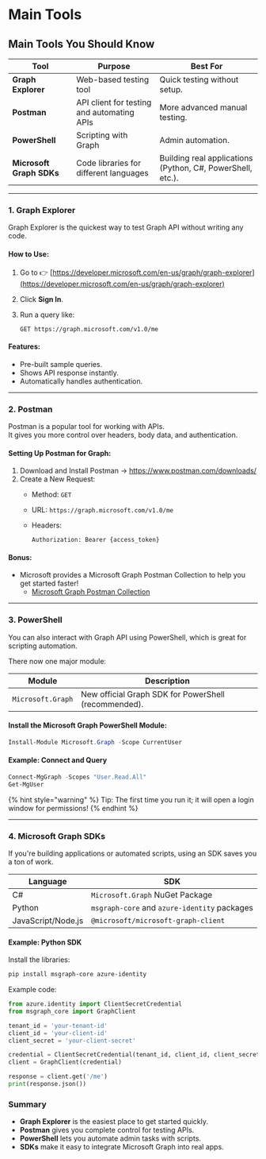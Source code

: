 # Main Tools

## **Main Tools You Should Know**

| Tool                     | Purpose                                    | Best For                                                   |
| ------------------------ | ------------------------------------------ | ---------------------------------------------------------- |
| **Graph Explorer**       | Web-based testing tool                     | Quick testing without setup.                               |
| **Postman**              | API client for testing and automating APIs | More advanced manual testing.                              |
| **PowerShell**           | Scripting with Graph                       | Admin automation.                                          |
| **Microsoft Graph SDKs** | Code libraries for different languages     | Building real applications (Python, C#, PowerShell, etc.). |

***

### 1. **Graph Explorer**

Graph Explorer is the quickest way to test Graph API without writing any code.

#### How to Use:

1. Go to 👉 [https://developer.microsoft.com/en-us/graph/graph-explorer](https://developer.microsoft.com/en-us/graph/graph-explorer)
2. Click **Sign In**.
3.  Run a query like:

    ```
    GET https://graph.microsoft.com/v1.0/me
    ```

#### Features:

* Pre-built sample queries.
* Shows API response instantly.
* Automatically handles authentication.

***

### 2. **Postman**

Postman is a popular tool for working with APIs.\
It gives you more control over headers, body data, and authentication.

#### Setting Up Postman for Graph:

1. Download and Install Postman → https://www.postman.com/downloads/
2. Create a New Request:
   * Method: `GET`
   * URL: `https://graph.microsoft.com/v1.0/me`
   *   Headers:

       ```http
       Authorization: Bearer {access_token}
       ```

#### Bonus:

* Microsoft provides a Microsoft Graph Postman Collection to help you get started faster!
  * [Microsoft Graph Postman Collection](https://learn.microsoft.com/en-us/graph/use-postman)

***

### 3. **PowerShell**

You can also interact with Graph API using PowerShell, which is great for scripting automation.

There now one major module:

| Module            | Description                                          |
| ----------------- | ---------------------------------------------------- |
| `Microsoft.Graph` | New official Graph SDK for PowerShell (recommended). |

#### Install the Microsoft Graph PowerShell Module:

```powershell
Install-Module Microsoft.Graph -Scope CurrentUser
```

#### Example: Connect and Query

```powershell
Connect-MgGraph -Scopes "User.Read.All"
Get-MgUser 
```

{% hint style="warning" %}
Tip: The first time you run it; it will open a login window for permissions!
{% endhint %}

***

### 4. **Microsoft Graph SDKs**

If you're building applications or automated scripts, using an SDK saves you a ton of work.

| Language           | SDK                                          |
| ------------------ | -------------------------------------------- |
| C#                 | `Microsoft.Graph` NuGet Package              |
| Python             | `msgraph-core` and `azure-identity` packages |
| JavaScript/Node.js | `@microsoft/microsoft-graph-client`          |

#### Example: Python SDK

Install the libraries:

```bash
pip install msgraph-core azure-identity
```

Example code:

```python
from azure.identity import ClientSecretCredential
from msgraph_core import GraphClient

tenant_id = 'your-tenant-id'
client_id = 'your-client-id'
client_secret = 'your-client-secret'

credential = ClientSecretCredential(tenant_id, client_id, client_secret)
client = GraphClient(credential)

response = client.get('/me')
print(response.json())
```

### &#x20;**Summary**

* **Graph Explorer** is the easiest place to get started quickly.
* **Postman** gives you complete control for testing APIs.
* **PowerShell** lets you automate admin tasks with scripts.
* **SDKs** make it easy to integrate Microsoft Graph into real apps.
